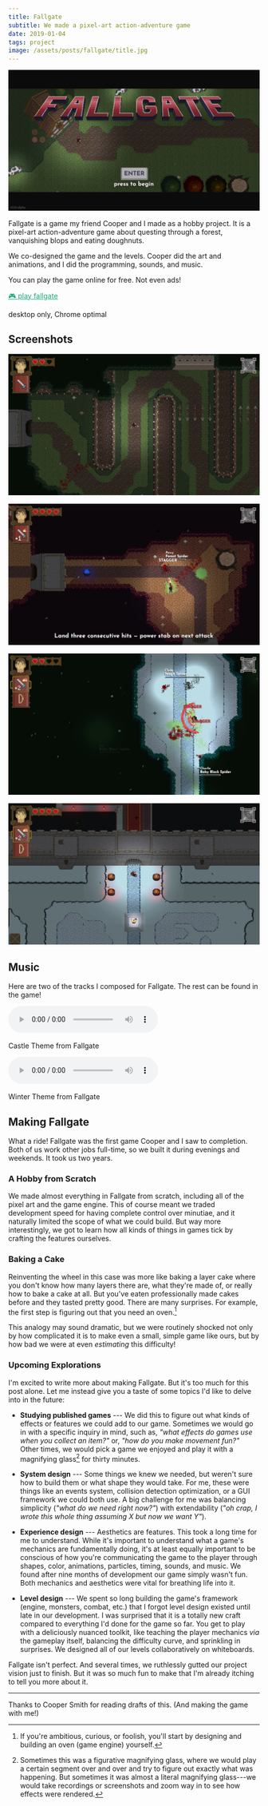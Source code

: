 ```yaml
---
title: Fallgate
subtitle: We made a pixel-art action-adventure game
date: 2019-01-04
tags: project
image: /assets/posts/fallgate/title.jpg
---
```


![A screenshot of the game Fallgate](/assets/posts/fallgate/title.jpg)

Fallgate is a game my friend Cooper and I made as a
hobby project. It is a pixel-art action-adventure game about questing through a
forest, vanquishing blops and eating doughnuts.

We co-designed the game and the levels. Cooper did the art and animations, and I
did the programming, sounds, and music.

You can play the game online for free. Not even ads!

<style>
a.ghw {
  color: #19A974 !important;
}
a.ghw:hover {
  text-decoration: none !important;
  color: white !important;
}
</style>

<div>
<a
  href="https://mbforbes.github.io/fallgate"
  class="mt4 db tc ba bw1 b--green green hover-bg-green ghw ttu tracked w-100 pa4 mb0 pointer">
    🎮 play fallgate
</a>
</div>
<p class="tc f7 f6-ns mid-gray mt1">desktop only, Chrome optimal</p>

## Screenshots

![A screenshot of the game Fallgate](/assets/posts/fallgate/forest-spears.jpg)

![A screenshot of the game Fallgate](/assets/posts/fallgate/power-stab.jpg)

![A screenshot of the game Fallgate](/assets/posts/fallgate/combo.jpg)

![A screenshot of the game Fallgate](/assets/posts/fallgate/castle-entrance.jpg)

## Music

Here are two of the tracks I composed for Fallgate. The rest can be found in the game!


<audio preload="auto" controls>
 <source src="/assets/posts/fallgate/castle.mp3"
         type="audio/mp3">
</audio>

<p class="audiocaption i">
Castle Theme from Fallgate
</p>

<audio preload="auto" controls>
 <source src="/assets/posts/fallgate/winter.mp3"
         type="audio/mp3">
</audio>

<p class="audiocaption i">
Winter Theme from Fallgate
</p>

## Making Fallgate

What a ride! Fallgate was the first game Cooper and I saw to completion. Both of us work
other jobs full-time, so we built it during evenings and weekends. It took us two
years.

<!-- This includes some impromptu months off, and some "crunch time" to meet our own
imposed deadlines.
-->

<!--
We made it simply because we love games and have dreamed of making a game together. Our
budget was $0. There are no ads or in-game purchases, and we don't anticipate attempting
to make any money off of it. We posted it on other platforms that host games (itch.io, Newgrounds, Kongregate) in hopes that more people will play it, but don't anticipate making a dime (and haven't yet).
-->

### A Hobby from Scratch

We made almost everything in Fallgate from scratch, including all of the pixel art and
the game engine. This of course meant we traded development speed for having complete
control over minutiae, and it naturally limited the scope of what we could build. But
way more interestingly, we got to learn how all kinds of things in games tick by
crafting the features ourselves.

### Baking a Cake

Reinventing the wheel in this case was more like baking a layer cake where you don't
know how many layers there are, what they're made of, or really how to bake a cake at
all. But you've eaten professionally made cakes before and they tasted pretty good.
There are many surprises. For example, the first step is figuring out that you need an
oven.[^engine]

This analogy may sound dramatic, but we were routinely shocked not only by how
complicated it is to make even a small, simple game like ours, but by how bad we were at
even _estimating_ this difficulty!

### Upcoming Explorations

I'm excited to write more about making Fallgate. But it's too much for this post alone.
Let me instead give you a taste of some topics I'd like to delve into in the future:

- **Studying published games** --- We did this to figure out what kinds of
  effects or features we could add to our game. Sometimes we would go in with a specific
  inquiry in mind, such as, _"what effects do games use when you collect an item?"_ or,
  _"how do you make movement fun?"_ Other times, we would pick a game we
  enjoyed and play it with a magnifying glass[^magnifying] for thirty minutes.

- **System design** --- Some things we knew we needed, but weren't sure how to build
  them or what shape they would take. For me, these were things like an events system,
  collision detection optimization, or a GUI framework we could both use. A big
  challenge for me was balancing simplicity (_"what do we need right now?"_) with extendability (_"oh crap, I wrote this whole thing assuming X but now we want Y"_).

- **Experience design** --- Aesthetics are features. This took a long time for me to
  understand. While it's important to understand what a game's mechanics are
  fundamentally doing, it's at least equally important to be conscious of how you're
  communicating the game to the player through shapes, color, animations, particles,
  timing, sounds, and music. We found after nine months of development our game simply
  wasn't fun. Both mechanics and aesthetics were vital for breathing life into it.

- **Level design** --- We spent so long building the game's framework (engine, monsters,
  combat, etc.) that I forgot level design existed until late in our development. I was
  surprised that it is a totally new craft compared to everything I'd done for the game
  so far. You get to play with a deliciously nuanced toolkit, like teaching the player
  mechanics _via_ the gameplay itself, balancing the difficulty curve, and sprinkling in
  surprises. We designed all of our levels collaboratively on whiteboards.

<!--
- **Technical implementation** --- Great fun and excitement comes from building a
  codebase you'll extend for two years that should run fast on many platforms while
  having basically no constraints and no idea what you're doing.
-->

Fallgate isn't perfect. And several times, we ruthlessly gutted our project vision just
to finish. But it was so much fun to make that I'm already itching to tell you more
about it.

---

Thanks to Cooper Smith for reading drafts of this. (And making the game with me!)

[^engine]: If you're ambitious, curious, or foolish, you'll start by designing and building an oven (game engine) yourself.

[^magnifying]: Sometimes this was a figurative magnifying glass, where we would play a certain segment over and over and try to figure out exactly what was happening. But sometimes it was almost a literal magnifying glass---we would take recordings or screenshots and zoom way in to see how effects were rendered.
